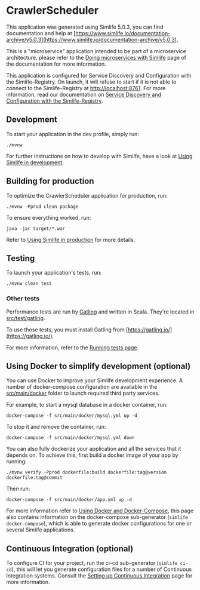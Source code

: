 # CrawlerScheduler
This application was generated using Simlife 5.0.3, you can find documentation and help at [https://www.simlife.io/documentation-archive/v5.0.3](https://www.simlife.io/documentation-archive/v5.0.3).

This is a "microservice" application intended to be part of a microservice architecture, please refer to the [Doing microservices with Simlife][] page of the documentation for more information.

This application is configured for Service Discovery and Configuration with the Simlife-Registry. On launch, it will refuse to start if it is not able to connect to the Simlife-Registry at [http://localhost:8761](http://localhost:8761). For more information, read our documentation on [Service Discovery and Configuration with the Simlife-Registry][].

## Development

To start your application in the dev profile, simply run:

    ./mvnw


For further instructions on how to develop with Simlife, have a look at [Using Simlife in development][].



## Building for production

To optimize the CrawlerScheduler application for production, run:

    ./mvnw -Pprod clean package

To ensure everything worked, run:

    java -jar target/*.war


Refer to [Using Simlife in production][] for more details.

## Testing

To launch your application's tests, run:

    ./mvnw clean test
### Other tests

Performance tests are run by [Gatling][] and written in Scala. They're located in [src/test/gatling](src/test/gatling).

To use those tests, you must install Gatling from [https://gatling.io/](https://gatling.io/).

For more information, refer to the [Running tests page][].

## Using Docker to simplify development (optional)

You can use Docker to improve your Simlife development experience. A number of docker-compose configuration are available in the [src/main/docker](src/main/docker) folder to launch required third party services.

For example, to start a mysql database in a docker container, run:

    docker-compose -f src/main/docker/mysql.yml up -d

To stop it and remove the container, run:

    docker-compose -f src/main/docker/mysql.yml down

You can also fully dockerize your application and all the services that it depends on.
To achieve this, first build a docker image of your app by running:

    ./mvnw verify -Pprod dockerfile:build dockerfile:tag@version dockerfile:tag@commit

Then run:

    docker-compose -f src/main/docker/app.yml up -d

For more information refer to [Using Docker and Docker-Compose][], this page also contains information on the docker-compose sub-generator (`simlife docker-compose`), which is able to generate docker configurations for one or several Simlife applications.

## Continuous Integration (optional)

To configure CI for your project, run the ci-cd sub-generator (`simlife ci-cd`), this will let you generate configuration files for a number of Continuous Integration systems. Consult the [Setting up Continuous Integration][] page for more information.

[Simlife Homepage and latest documentation]: https://www.simlife.io
[Simlife 5.0.3 archive]: https://www.simlife.io/documentation-archive/v5.0.3
[Doing microservices with Simlife]: https://www.simlife.io/documentation-archive/v5.0.3/microservices-architecture/
[Using Simlife in development]: https://www.simlife.io/documentation-archive/v5.0.3/development/
[Service Discovery and Configuration with the Simlife-Registry]: https://www.simlife.io/documentation-archive/v5.0.3/microservices-architecture/#simlife-registry
[Using Docker and Docker-Compose]: https://www.simlife.io/documentation-archive/v5.0.3/docker-compose
[Using Simlife in production]: https://www.simlife.io/documentation-archive/v5.0.3/production/
[Running tests page]: https://www.simlife.io/documentation-archive/v5.0.3/running-tests/
[Setting up Continuous Integration]: https://www.simlife.io/documentation-archive/v5.0.3/setting-up-ci/

[Gatling]: http://gatling.io/
